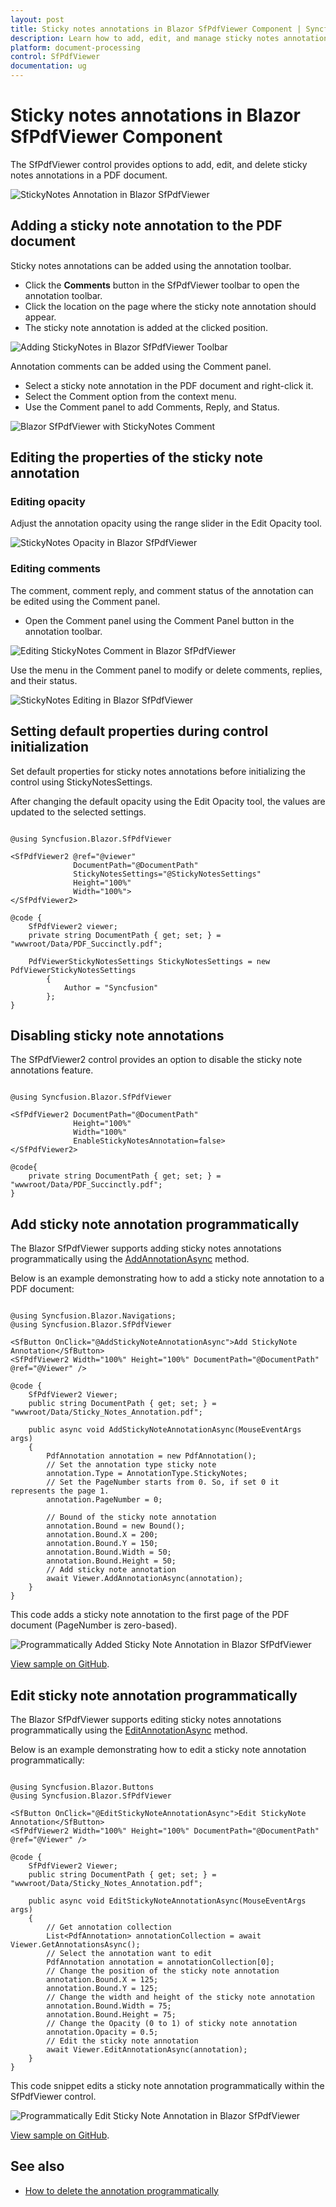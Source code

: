 ```yaml
---
layout: post
title: Sticky notes annotations in Blazor SfPdfViewer Component | Syncfusion
description: Learn how to add, edit, and manage sticky notes annotations in the Syncfusion Blazor SfPdfViewer component.
platform: document-processing
control: SfPdfViewer
documentation: ug
---
```


# Sticky notes annotations in Blazor SfPdfViewer Component

The SfPdfViewer control provides options to add, edit, and delete sticky notes annotations in a PDF document.

![StickyNotes Annotation in Blazor SfPdfViewer](../../blazor-classic/images/blazor-pdfviewer-stickynotes-annotation.png)

## Adding a sticky note annotation to the PDF document

Sticky notes annotations can be added using the annotation toolbar.

* Click the **Comments** button in the SfPdfViewer toolbar to open the annotation toolbar.
* Click the location on the page where the sticky note annotation should appear.
* The sticky note annotation is added at the clicked position.

![Adding StickyNotes in Blazor SfPdfViewer Toolbar](../../blazor-classic/images/blazor-pdfviewer-add-stickynotes-in-toolbar.png)

Annotation comments can be added using the Comment panel.

* Select a sticky note annotation in the PDF document and right-click it.
* Select the Comment option from the context menu.
* Use the Comment panel to add Comments, Reply, and Status.

![Blazor SfPdfViewer with StickyNotes Comment](../../blazor-classic/images/blazor-pdfviewer-stickynotes-comment.png)

## Editing the properties of the sticky note annotation

### Editing opacity

Adjust the annotation opacity using the range slider in the Edit Opacity tool.

![StickyNotes Opacity in Blazor SfPdfViewer](../../blazor-classic/images/blazor-pdfviewer-stickynotes-opacity.png)

### Editing comments

The comment, comment reply, and comment status of the annotation can be edited using the Comment panel.

- Open the Comment panel using the Comment Panel button in the annotation toolbar.

![Editing StickyNotes Comment in Blazor SfPdfViewer](../../blazor-classic/images/blazor-pdfviewer-edit-sticknotes-comment.png)

Use the menu in the Comment panel to modify or delete comments, replies, and their status.

![StickyNotes Editing in Blazor SfPdfViewer](../../blazor-classic/images/blazor-pdfviewer-editing-stickynotes.png)

## Setting default properties during control initialization

Set default properties for sticky notes annotations before initializing the control using StickyNotesSettings.

After changing the default opacity using the Edit Opacity tool, the values are updated to the selected settings.

```cshtml

@using Syncfusion.Blazor.SfPdfViewer

<SfPdfViewer2 @ref="@viewer"
              DocumentPath="@DocumentPath"
              StickyNotesSettings="@StickyNotesSettings"
              Height="100%"
              Width="100%">
</SfPdfViewer2>

@code {
    SfPdfViewer2 viewer;
    private string DocumentPath { get; set; } = "wwwroot/Data/PDF_Succinctly.pdf";

    PdfViewerStickyNotesSettings StickyNotesSettings = new PdfViewerStickyNotesSettings
        {
            Author = "Syncfusion"
        };
}

```

## Disabling sticky note annotations

The SfPdfViewer2 control provides an option to disable the sticky note annotations feature.

```cshtml

@using Syncfusion.Blazor.SfPdfViewer

<SfPdfViewer2 DocumentPath="@DocumentPath"
              Height="100%"
              Width="100%"
              EnableStickyNotesAnnotation=false>
</SfPdfViewer2>

@code{
    private string DocumentPath { get; set; } = "wwwroot/Data/PDF_Succinctly.pdf";
}

```

## Add sticky note annotation programmatically

The Blazor SfPdfViewer supports adding sticky notes annotations programmatically using the [AddAnnotationAsync](https://help.syncfusion.com/cr/blazor/Syncfusion.Blazor.SfPdfViewer.PdfViewerBase.html#Syncfusion_Blazor_SfPdfViewer_PdfViewerBase_AddAnnotationAsync_Syncfusion_Blazor_SfPdfViewer_PdfAnnotation_) method.

Below is an example demonstrating how to add a sticky note annotation to a PDF document:

```cshtml

@using Syncfusion.Blazor.Navigations;
@using Syncfusion.Blazor.SfPdfViewer

<SfButton OnClick="@AddStickyNoteAnnotationAsync">Add StickyNote Annotation</SfButton>
<SfPdfViewer2 Width="100%" Height="100%" DocumentPath="@DocumentPath" @ref="@Viewer" />

@code {
    SfPdfViewer2 Viewer;
    public string DocumentPath { get; set; } = "wwwroot/Data/Sticky_Notes_Annotation.pdf";

    public async void AddStickyNoteAnnotationAsync(MouseEventArgs args)
    {
        PdfAnnotation annotation = new PdfAnnotation();
        // Set the annotation type sticky note
        annotation.Type = AnnotationType.StickyNotes;
        // Set the PageNumber starts from 0. So, if set 0 it represents the page 1.
        annotation.PageNumber = 0;

        // Bound of the sticky note annotation
        annotation.Bound = new Bound();
        annotation.Bound.X = 200;
        annotation.Bound.Y = 150;
        annotation.Bound.Width = 50;
        annotation.Bound.Height = 50;
        // Add sticky note annotation
        await Viewer.AddAnnotationAsync(annotation);
    }
}

```

This code adds a sticky note annotation to the first page of the PDF document (PageNumber is zero-based).

![Programmatically Added Sticky Note Annotation in Blazor SfPdfViewer](../images/blazor-sfpdfviewer-programmatically-add-stickynote-annotation.png)

[View sample on GitHub](https://github.com/SyncfusionExamples/blazor-pdf-viewer-examples/tree/master/Annotations/Programmatic%20Support/Sticky%20Notes/Add).

## Edit sticky note annotation programmatically

The Blazor SfPdfViewer supports editing sticky notes annotations programmatically using the [EditAnnotationAsync](https://help.syncfusion.com/cr/blazor/Syncfusion.Blazor.SfPdfViewer.PdfViewerBase.html#Syncfusion_Blazor_SfPdfViewer_PdfViewerBase_EditAnnotationAsync_Syncfusion_Blazor_SfPdfViewer_PdfAnnotation_) method.

Below is an example demonstrating how to edit a sticky note annotation programmatically:

```cshtml

@using Syncfusion.Blazor.Buttons
@using Syncfusion.Blazor.SfPdfViewer

<SfButton OnClick="@EditStickyNoteAnnotationAsync">Edit StickyNote Annotation</SfButton>
<SfPdfViewer2 Width="100%" Height="100%" DocumentPath="@DocumentPath" @ref="@Viewer" />

@code {
    SfPdfViewer2 Viewer;
    public string DocumentPath { get; set; } = "wwwroot/Data/Sticky_Notes_Annotation.pdf";

    public async void EditStickyNoteAnnotationAsync(MouseEventArgs args)
    {
        // Get annotation collection
        List<PdfAnnotation> annotationCollection = await Viewer.GetAnnotationsAsync();
        // Select the annotation want to edit
        PdfAnnotation annotation = annotationCollection[0];
        // Change the position of the sticky note annotation
        annotation.Bound.X = 125;
        annotation.Bound.Y = 125;
        // Change the width and height of the sticky note annotation
        annotation.Bound.Width = 75;
        annotation.Bound.Height = 75;
        // Change the Opacity (0 to 1) of sticky note annotation
        annotation.Opacity = 0.5;
        // Edit the sticky note annotation
        await Viewer.EditAnnotationAsync(annotation);
    }
}

```

This code snippet edits a sticky note annotation programmatically within the SfPdfViewer control.

![Programmatically Edit Sticky Note Annotation in Blazor SfPdfViewer](../images/blazor-sfpdfviewer-programmatically-edit-stickynote-annotation.png)

[View sample on GitHub](https://github.com/SyncfusionExamples/blazor-pdf-viewer-examples/tree/master/Annotations/Programmatic%20Support/Sticky%20Notes/Edit).

## See also

* [How to delete the annotation programmatically](./text-markup-annotation#delete-annotation-programmatically)